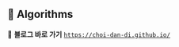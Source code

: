 ## 🐶 Algorithms

📎 **블로그 바로 가기**
[`https://choi-dan-di.github.io/`](https://choi-dan-di.github.io/)

